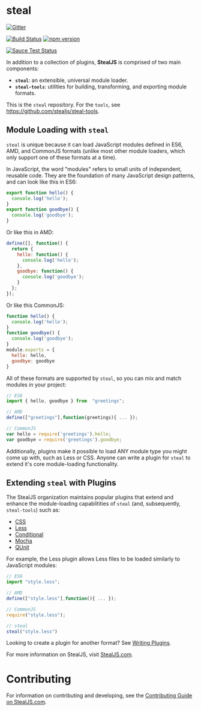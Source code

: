 # steal

[![Gitter](https://badges.gitter.im/Join%20Chat.svg)](https://gitter.im/stealjs/steal?utm_source=badge&utm_medium=badge&utm_campaign=pr-badge&utm_content=badge)

[![Build Status](https://travis-ci.org/stealjs/steal.svg?branch=master)](https://travis-ci.org/stealjs/steal)
[![npm version](https://badge.fury.io/js/steal.svg)](http://badge.fury.io/js/steal)

[![Sauce Test Status](https://saucelabs.com/browser-matrix/matthewphillips.svg)](https://saucelabs.com/u/matthewphillips)

In addition to a collection of plugins, __StealJS__ is comprised of two main components:

  - __`steal`__: an extensible, universal module loader.
  - __`steal-tools`__: utilities for building, transforming, and exporting module formats.

This is the `steal` repository. For the `tools`, see <https://github.com/stealjs/steal-tools>.

## Module Loading with `steal`

`steal` is unique because it can load JavaScript modules defined in ES6, AMD, and CommonJS formats (unlike most other module loaders, which only support one of these formats at a time).

In JavaScript, the word "modules" refers to small units of independent, reusable code. They are the foundation of many JavaScript design patterns, and can look like this in ES6:

```js
export function hello() {
  console.log('hello');
}
export function goodbye() {
  console.log('goodbye');
}
```

Or like this in AMD:

```js
define([], function() {
  return {
    hello: function() {
      console.log('hello');
    },
    goodbye: function() {
      console.log('goodbye');
    }
  };
});
```

Or like this CommonJS:

```js
function hello() {
  console.log('hello');
}
function goodbye() {
  console.log('goodbye');
}
module.exports = {
  hello: hello,
  goodbye: goodbye
}
```

All of these formats are supported by `steal`, so you can mix and match modules in your project:

```js
// ES6
import { hello, goodbye } from  "greetings";

// AMD
define(["greetings"],function(greetings){ ... });

// CommonJS
var hello = require('greetings').hello;
var goodbye = require('greetings').goodbye;
```

Additionally, plugins make it possible to load ANY module type you might come up with, such as Less or CSS. Anyone can write a plugin for `steal` to extend it's core module-loading functionality.

## Extending `steal` with Plugins

The StealJS organization maintains popular plugins that extend and enhance the module-loading capablitities of `steal` (and, subsequently, `steal-tools`) such as:

  - [CSS](https://github.com/stealjs/steal-css)
  - [Less](https://github.com/stealjs/steal-less)
  - [Conditional](https://github.com/stealjs/steal-conditional)
  - [Mocha](https://github.com/stealjs/steal-mocha)
  - [QUnit](https://github.com/stealjs/steal-qunit)

For example, the Less plugin allows Less files to be loaded similarly to JavaScript modules:

```js
// ES6
import "style.less";

// AMD
define(["style.less"],function(){ ... });

// CommonJS
require("style.less");

// steal
steal("style.less")
```

Looking to create a plugin for another format? See [Writing Plugins](https://stealjs.com/docs/StealJS.writing-plugins.html).

For more information on StealJS, visit [StealJS.com](http://stealjs.com).

# Contributing

For information on contributing and developing, see the [Contributing Guide on StealJS.com](http://stealjs.com/docs/guides.Contributing.html).

